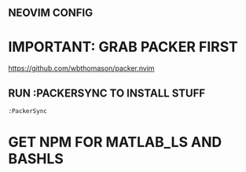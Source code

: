 ## NEOVIM CONFIG

# IMPORTANT: GRAB PACKER FIRST
https://github.com/wbthomason/packer.nvim

## RUN :PACKERSYNC TO INSTALL STUFF
` :PackerSync `

# GET NPM FOR MATLAB_LS AND BASHLS
